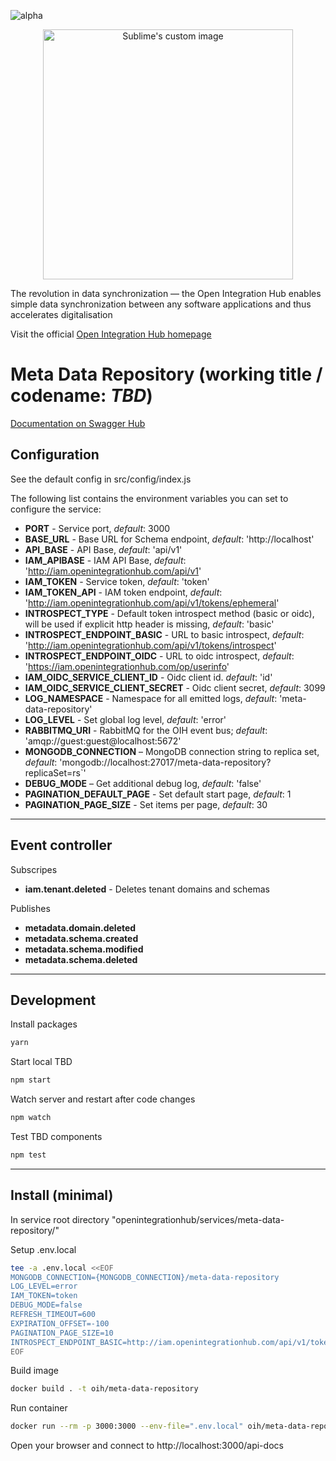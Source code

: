 ![alpha](https://img.shields.io/badge/Status-Alpha-yellowgreen.svg)

<p align="center">
  <img src="https://github.com/openintegrationhub/openintegrationhub/blob/master/Assets/medium-oih-einzeilig-zentriert.jpg" alt="Sublime's custom image" width="400"/>
</p>

The revolution in data synchronization — the Open Integration Hub enables simple data synchronization between any software applications and thus accelerates digitalisation

Visit the official [Open Integration Hub homepage](https://www.openintegrationhub.org/)

# Meta Data Repository (working title / codename: _TBD_)

[Documentation on Swagger Hub](https://app.swaggerhub.com/apis/basaas5/metadata-service/0.0.2)

## Configuration

See the default config in src/config/index.js

The following list contains the environment variables you can set to configure the service:

- **PORT** - Service port, _default_: 3000
- **BASE_URL** - Base URL for Schema endpoint, _default_: 'http://localhost'
- **API_BASE** - API Base, _default_: 'api/v1'
- **IAM_APIBASE** - IAM API Base, _default_: 'http://iam.openintegrationhub.com/api/v1'
- **IAM_TOKEN** - Service token, _default_: 'token'
- **IAM_TOKEN_API** - IAM token endpoint, _default_: 'http://iam.openintegrationhub.com/api/v1/tokens/ephemeral'
- **INTROSPECT_TYPE** - Default token introspect method (basic or oidc), will be used if explicit http header is missing, _default_: 'basic'
- **INTROSPECT_ENDPOINT_BASIC** - URL to basic introspect, _default_: 'http://iam.openintegrationhub.com/api/v1/tokens/introspect'
- **INTROSPECT_ENDPOINT_OIDC** - URL to oidc introspect, _default_: 'https://iam.openintegrationhub.com/op/userinfo'
- **IAM_OIDC_SERVICE_CLIENT_ID** - Oidc client id. _default_: 'id'
- **IAM_OIDC_SERVICE_CLIENT_SECRET** - Oidc client secret, _default_: 3099
- **LOG_NAMESPACE** - Namespace for all emitted logs, _default_: 'meta-data-repository'
- **LOG_LEVEL** - Set global log level, _default_: 'error'
- **RABBITMQ_URI** - RabbitMQ for the OIH event bus; _default_: 'amqp://guest:guest@localhost:5672'
- **MONGODB_CONNECTION** – MongoDB connection string to replica set, _default_: 'mongodb://localhost:27017/meta-data-repository?replicaSet=rs`'
- **DEBUG_MODE** – Get additional debug log, _default_: 'false'
- **PAGINATION_DEFAULT_PAGE** - Set default start page, _default_: 1
- **PAGINATION_PAGE_SIZE** - Set items per page, _default_: 30

---

## Event controller

Subscripes

- **iam.tenant.deleted** - Deletes tenant domains and schemas

Publishes

- **metadata.domain.deleted**
- **metadata.schema.created**
- **metadata.schema.modified**
- **metadata.schema.deleted**

---

## Development

Install packages

```zsh
yarn
```

Start local TBD

```zsh
npm start
```

Watch server and restart after code changes

```zsh
npm watch
```

Test TBD components

```zsh
npm test
```

---

## Install (minimal)

In service root directory "openintegrationhub/services/meta-data-repository/"

Setup .env.local

```zsh
tee -a .env.local <<EOF
MONGODB_CONNECTION={MONGODB_CONNECTION}/meta-data-repository
LOG_LEVEL=error
IAM_TOKEN=token
DEBUG_MODE=false
REFRESH_TIMEOUT=600
EXPIRATION_OFFSET=-100
PAGINATION_PAGE_SIZE=10
INTROSPECT_ENDPOINT_BASIC=http://iam.openintegrationhub.com/api/v1/tokens/introspect
EOF
```

Build image

```zsh
docker build . -t oih/meta-data-repository
```

Run container

```zsh
docker run --rm -p 3000:3000 --env-file=".env.local" oih/meta-data-repository
```

Open your browser and connect to http://localhost:3000/api-docs
